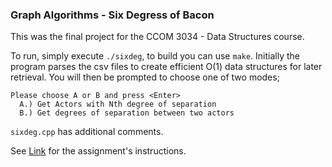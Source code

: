 ### Graph Algorithms - Six Degress of Bacon

This was the final project for the CCOM 3034 - Data Structures course.

To run, simply execute `./sixdeg`, to build you can use `make`. Initially the program parses the csv files to create efficient O(1) data structures for later retrieval. You will then be prompted to choose one of two modes;

```
Please choose A or B and press <Enter>
  A.) Get Actors with Nth degree of separation
  B.) Get degrees of separation between two actors
```
`sixdeg.cpp` has additional comments.

See [Link](https://docs.google.com/document/d/11Y_RFM89YaLTu7rmmfeGer_HqXWamaiQw9EdRu6zx48/edit?usp=sharing) for the assignment's instructions.
